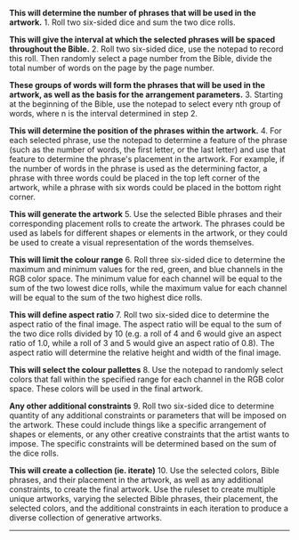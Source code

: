 
**This will determine the number of phrases that will be used in the artwork.**
	1. Roll two six-sided dice and sum the two dice rolls.

**This will give the interval at which the selected phrases will be spaced throughout the Bible.**
	2.  Roll two six-sided dice, use the notepad to record this roll. Then randomly select a page number from the Bible, divide the total number of words on the page by the page number.  

**These groups of words will form the phrases that will be used in the artwork, as well as the basis for the arrangement parameters.**
	3.  Starting at the beginning of the Bible, use the notepad to select every nth group of words, where n is the interval determined in step 2. 

**This will determine the position of the phrases within the artwork.**
	4.  For each selected phrase, use the notepad to determine a feature of the phrase (such as the number of words, the first letter, or the last letter) and use that feature to determine the phrase's placement in the artwork. 
		For example, if the number of words in the phrase is used as the determining factor, a phrase with three words could be placed in the top left corner of the artwork, while a phrase with six words could be placed in the bottom right corner.

**This will generate the artwork**
	5. Use the selected Bible phrases and their corresponding placement rolls to create the artwork. The phrases could be used as labels for different shapes or elements in the artwork, or they could be used to create a visual representation of the words themselves.

**This will limit the colour range**
	6. Roll three six-sided dice to determine the maximum and minimum values for the red, green, and blue channels in the RGB color space. The minimum value for each channel will be equal to the sum of the two lowest dice rolls, while the maximum value for each channel will be equal to the sum of the two highest dice rolls.

**This will define aspect ratio**
	7.  Roll two six-sided dice to determine the aspect ratio of the final image. The aspect ratio will be equal to the sum of the two dice rolls divided by 10 (e.g. a roll of 4 and 6 would give an aspect ratio of 1.0, while a roll of 3 and 5 would give an aspect ratio of 0.8). The aspect ratio will determine the relative height and width of the final image.

**This will select the colour pallettes**
	8. Use the notepad to randomly select colors that fall within the specified range for each channel in the RGB color space. These colors will be used in the final artwork.

**Any other additional constraints**
	9. Roll two six-sided dice to determine quantity of any additional constraints or parameters that will be imposed on the artwork. 
		These could include things like a specific arrangement of shapes or elements, or any other creative constraints that the artist wants to impose. The specific constraints will be determined based on the sum of the dice rolls.

**This will create a collection (ie. iterate)**
	10. Use the selected colors, Bible phrases, and their placement in the artwork, as well as any additional constraints, to create the final artwork. Use the ruleset to create multiple unique artworks, varying the selected Bible phrases, their placement, the selected colors, and the additional constraints in each iteration to produce a diverse collection of generative artworks.

----
